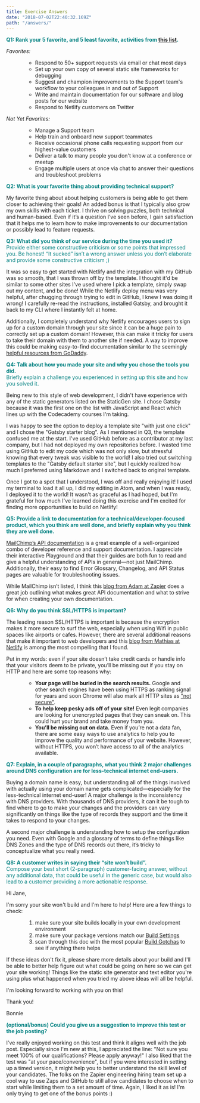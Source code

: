 ```yaml
---
title: Exercise Answers
date: "2018-07-02T22:40:32.169Z"
path: "/answers/"
---
```

<span style="color:teal">**Q1: Rank your 5 favorite, and 5 least favorite, activities from <a href="https://gist.github.com/fool/b0f254ff8c72a5765b6a9138249789d6" target="blank">this list</a>.**

_Favorites:_

<ul style="margin-left: 30px;">

* Respond to 50+ support requests via email or chat most days
* Set up your own copy of several static site frameworks for debugging
* Suggest and champion improvements to the Support team's workflow to your colleagues in and out of Support
* Write and maintain documentation for our software and blog posts for our website
* Respond to Netlify customers on Twitter </ul>

_Not Yet Favorites:_

<ul style="margin-left: 30px;">

* Manage a Support team
* Help train and onboard new support teammates
* Receive occasional phone calls requesting support from our highest-value customers
* Deliver a talk to many people you don't know at a conference or meetup
* Engage multiple users at once via chat to answer their questions and troubleshoot problems </ul>

<span style="color:teal">**Q2: What is your favorite thing about providing technical support?**

My favorite thing about about helping customers is being able to get them closer to achieving their goals! An added bonus is that I typically also grow my own skills with each ticket. I thrive on solving puzzles, both technical and human-based. Even if it’s a question I’ve seen before, I gain satisfaction that it helps me to learn how to make improvements to our documentation or possibly lead to feature requests.


<span style="color:teal">**Q3: What did you think of our service during the time you used it?**
<br />Provide either some constructive criticism or some points that impressed you. Be honest! “It sucked” isn’t a wrong answer unless you don’t elaborate and provide some constructive criticism ;)

It was so easy to get started with Netlify and the integration with my GitHub was so smooth, that I was thrown off by the template. I thought it'd be similar to some other sites I've used where I pick a template, simply swap out my content, and be done! While the Netlify deploy menu was very helpful, after chugging through trying to edit in GitHub, I knew I was doing it wrong! I carefully re-read the instructions, installed Gatsby, and brought it back to my CLI where I instantly felt at home.

Additionally, I completely understand why Netlify encourages users to sign up for a custom domain through your site since it can be a huge pain to correctly set up a custom domain! However, this can make it tricky for users to take their domain with them to another site if needed. A way to improve this could be making easy-to-find documentation similar to the seemingly <a href="https://www.godaddy.com/help/domains-1000003#nav-5" target="blank">helpful resources from GoDaddy</a>.

<span style="color:teal">**Q4: Talk about how you made your site and why you chose the tools you did.**  
Briefly explain a challenge you experienced in setting up this site and how you solved it.

Being new to this style of web development, I didn't have experience with any of the static generators listed on the StaticGen site. I chose Gatsby because it was the first one on the list with JavaScript and React which lines up with the Codecademy courses I'm taking.

I was happy to see the option to deploy a template site "with just one click" and I chose the "Gatsby starter blog". As I mentioned in Q3, the template confused me at the start. I've used GitHub before as a contributor at my last company, but I had not deployed my own repositories before. I wasted time using GitHub to edit my code which was not only slow, but stressful knowing that every tweak was visible to the world! I also tried out switching templates to the "Gatsby default starter site", but I quickly realized how much I preferred using Markdown and I switched back to original template.

Once I got to a spot that I understood, I was off and really enjoying it! I used my terminal to load it all up, I did my editing in Atom, and when I was ready, I deployed it to the world! It wasn't as graceful as I had hoped, but I'm grateful for how much I've learned doing this exercise and I'm excited for finding more opportunities to build on Netlify!

<span style="color:teal">**Q5: Provide a link to documentation for a technical/developer-focused product, which you think are well done, and briefly explain why you think they are well done.**

<a href="http://developer.mailchimp.com/" target="blank">MailChimp’s API documentation</a> is a great example of a well-organized combo of developer reference and support documentation. I appreciate their interactive Playground and that their guides are both fun to read and give a helpful understanding of APIs in general—not just MailChimp. Additionally, their easy to find Error Glossary, Changelog, and API Status pages are valuable for troubleshooting issues.

While MailChimp isn’t listed, I think this <a href="https://zapier.com/engineering/great-documentation-examples/" target="blank">blog from Adam at Zapier</a> does a great job outlining what makes great API documentation and what to strive for when creating your own documentation.  

<span style="color:teal">**Q6: Why do you think SSL/HTTPS is important?**

The leading reason SSL/HTTPS is important is because the encryption makes it more secure to surf the web, especially when using Wifi in public spaces like airports or cafes. However, there are several additional reasons that make it important to web developers and this <a href="https://www.netlify.com/blog/2014/10/03/five-reasons-you-want-https-for-your-static-site/" target="blank">blog from Mathias at Netlify</a> is among the most compelling that I found.

Put in my words: even if your site doesn’t take credit cards or handle info that your visitors deem to be private, you’ll be missing out if you stay on HTTP and here are some top reasons why:

<ul style="margin-left: 30px;">

* **Your page will be buried in the search results.** Google and other search engines have been using HTTPS as ranking signal for years and soon Chrome will also mark all HTTP sites as <a href="https://security.googleblog.com/2018/02/a-secure-web-is-here-to-stay.html" target="blank">"not secure"</a>.
* **To help keep pesky ads off of your site!** Even legit companies are looking for unencrypted pages that they can sneak on. This could hurt your brand and take money from you.
* **You’ll be missing out on data.** Even if you’re not a data fan, there are some easy ways to use analytics to help you to improve the quality and performance of your website. However, without HTTPS, you won’t have access to all of the analytics available. </ul>

<span style="color:teal">**Q7: Explain, in a couple of paragraphs, what you think 2 major challenges around DNS configuration are for less-technical internet end-users.**

Buying a domain name is easy, but understanding all of the things involved with actually using your domain name gets complicated—especially for the less-technical internet end-user! A major challenge is the inconsistency with DNS providers. With thousands of DNS providers, it can it be tough to find where to go to make your changes and the providers can vary significantly on things like the type of records they support and the time it takes to respond to your changes.

A second major challenge is understanding how to setup the configuration you need. Even with Google and a glossary of terms to define things like DNS Zones and the type of DNS records out there, it’s tricky to conceptualize what you really need.


<span style="color:teal">**Q8: A customer writes in saying their “site won’t build”.**  
Compose your best short (2-paragraph) customer-facing answer, without any additional data, that could be useful in the generic case, but would also lead to a customer providing a more actionable response.

Hi Jane,

I'm sorry your site won't build and I'm here to help! Here are a few things to check:

<ul style="margin-left: 30px;">

1. make sure your site builds locally in your own development environment
1. make sure your package versions match our <a href="https://www.netlify.com/docs/build-settings" target="blank">Build Settings</a>
1. scan through this doc with the most popular <a href="https://www.netlify.com/docs/build-gotchas/" target="blank">Build Gotchas</a> to see if anything there helps </ul>

If these ideas don't fix it, please share more details about your build and I'll be able to better help figure out what could be going on here so we can get your site working! Things like the static site generator and text editor you're using plus what happened when you tried my above ideas will all be helpful.  

I'm looking forward to working with you on this!

Thank you!

Bonnie

<span style="color:teal">**(optional/bonus) Could you give us a suggestion to improve this test or the job posting?**

I've really enjoyed working on this test and think it aligns well with the job post. Especially since I'm new at this, I appreciated the line: "Not sure you meet 100% of our qualifications? Please apply anyway!" I also liked that the test was "at your pace/convenience", but if you were interested in setting up a timed version, it might help you to better understand the skill level of your candidates. The folks on the Zapier engineering hiring team set up a cool way to use Zaps and GitHub to still allow candidates to choose when to start while limiting them to a set amount of time. Again, I liked it as is! I'm only trying to get one of the bonus points :)
